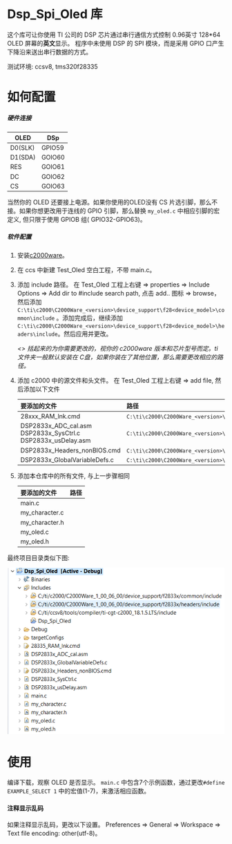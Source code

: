 # Dsp_Spi_Oled 库
这个库可让你使用 TI 公司的 DSP 芯片通过串行通信方式控制 0.96英寸 128\*64 OLED 屏幕的**英文**显示。 程序中未使用 DSP 的 SPI 模块，而是采用 GPIO 口产生下降沿来送出串行数据的方式。

测试环境: ccsv8, tms320f28335    



# 如何配置
##### 硬件连接

|OLED|DSp|
|---|---|
| D0(SLK) | GPIO59 |
| D1(SDA) | GOIO60 |
| RES | GOIO61 |
| DC | GOIO62 |
| CS | GOIO63 |

当然你的 OLED 还要接上电源。如果你使用的OLED没有 CS 片选引脚，那么不接。如果你想更改用于连线的 GPIO 引脚，那么替换 `my_oled.c` 中相应引脚的宏定义, 但只限于使用 GPIOB 组( GPIO32-GPIO63)。 


##### 软件配置
1. 安装[c2000ware](http://www.ti.com/tool/C2000WARE)。
2. 在 ccs 中新建 Test_Oled 空白工程，不带 main.c。
3. 添加 include 路径。
在 Test_Oled 工程上右键 => properties => Include Options => Add dir to #include search path, 点击 add.. 图标 => browse，然后添加 ```C:\ti\c2000\C2000Ware_<version>\device_support\f28<device_model>\common\include``` 。添加完成后，继续添加 ```C:\ti\c2000\C2000Ware_<version>\device_support\f28<device_model>\headers\include```。然后应用并更改。

	*<> 括起来的为你需要更改的，视你的 c2000ware 版本和芯片型号而定。ti 文件夹一般默认安装在 C盘，如果你装在了其他位置，那么需要更改相应的路径。*

4. 添加 c2000 中的源文件和头文件。
在 Test_Oled 工程上右键 => add file, 然后添加以下文件

	|要添加的文件|路径|
	|---|---|
	| 28xxx_RAM_lnk.cmd | `C:\ti\c2000\C2000Ware_<version>\device_support\f28<device_model>\common\cmd` |
	| DSP2833x_ADC_cal.asm<br>DSP2833x_SysCtrl.c<br>DSP2833x_usDelay.asm | `C:\ti\c2000\C2000Ware_<version>\device_support\f28<device_model>\common\source` |
	| DSP2833x_Headers_nonBIOS.cmd  | `C:\ti\c2000\C2000Ware_<version>\device_support\f28<device_model>\headers\cmd` |
	| DSP2833x_GlobalVariableDefs.c | `C:\ti\c2000\C2000Ware_<version>\device_support\f28<device_model>\headers\source`|

5. 添加本仓库中的所有文件, 与上一步骤相同

	| 要添加的文件   | 路径 |
	|----------------|------|
	| main.c         |      |
	| my_character.c |      |
	| my_character.h |      |
	| my_oled.c      |      |
	| my_oled.h      |      |

最终项目目录类似下图: 

![项目目录](https://raw.githubusercontent.com/moenn/Dsp_Spi_Oled/master/project_view.png)

# 使用 
编译下载，观察 OLED 是否显示。 `main.c` 中包含7个示例函数，通过更改`#define EXAMPLE_SELECT 1` 中的宏值(1-7)，来激活相应函数。

#### 注释显示乱码
如果注释显示乱码，更改以下设置。
Preferences => General => Workspace => Text file encoding: other(utf-8)。